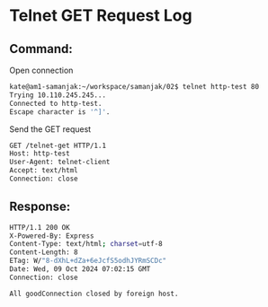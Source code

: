 # Telnet GET Request Log

## Command:

Open connection
```bash
kate@am1-samanjak:~/workspace/samanjak/02$ telnet http-test 80
Trying 10.110.245.245...
Connected to http-test.
Escape character is '^]'.
```
Send the GET request
```bash
GET /telnet-get HTTP/1.1
Host: http-test
User-Agent: telnet-client
Accept: text/html
Connection: close
```

## Response:

```bash
HTTP/1.1 200 OK
X-Powered-By: Express
Content-Type: text/html; charset=utf-8
Content-Length: 8
ETag: W/"8-dXhL+dZa+6eJcfS5odhJYRmSCDc"
Date: Wed, 09 Oct 2024 07:02:15 GMT
Connection: close

All goodConnection closed by foreign host.
```
